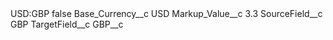 <?xml version="1.0" encoding="UTF-8"?>
<CustomMetadata xmlns="http://soap.sforce.com/2006/04/metadata" xmlns:xsi="http://www.w3.org/2001/XMLSchema-instance" xmlns:xsd="http://www.w3.org/2001/XMLSchema">
    <label>USD:GBP</label>
    <protected>false</protected>
    <values>
        <field>Base_Currency__c</field>
        <value xsi:type="xsd:string">USD</value>
    </values>
    <values>
        <field>Markup_Value__c</field>
        <value xsi:type="xsd:double">3.3</value>
    </values>
    <values>
        <field>SourceField__c</field>
        <value xsi:type="xsd:string">GBP</value>
    </values>
    <values>
        <field>TargetField__c</field>
        <value xsi:type="xsd:string">GBP__c</value>
    </values>
</CustomMetadata>
